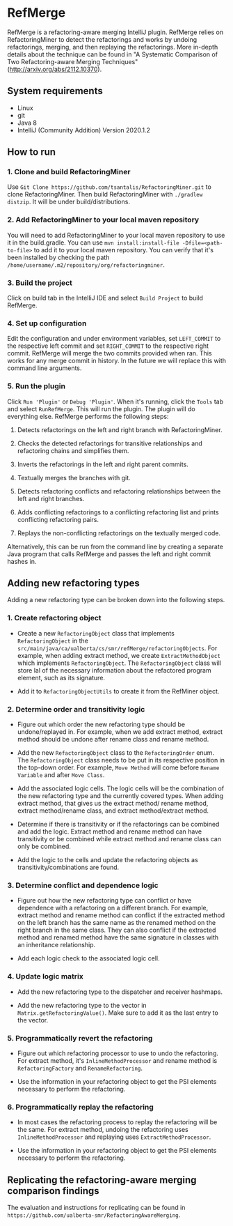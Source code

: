 # RefMerge

RefMerge is a refactoring-aware merging IntelliJ plugin. RefMerge relies on RefactoringMiner to detect the refactorings and works by undoing refactorings, merging, and then replaying the refactorings. More in-depth details about the technique can be found in "A Systematic Comparison of Two Refactoring-aware Merging Techniques" (http://arxiv.org/abs/2112.10370).

## System requirements
* Linux
* git
* Java 8
* IntelliJ (Community Addition) Version 2020.1.2

## How to run

### 1. Clone and build RefactoringMiner 
Use `Git Clone https://github.com/tsantalis/RefactoringMiner.git` to clone RefactoringMiner. 
Then build RefactoringMiner with `./gradlew distzip`. It will be under build/distributions.

### 2. Add RefactoringMiner to your local maven repository
You will need to add RefactoringMiner to your local maven repository to
use it in the build.gradle. You can use `mvn install:install-file -Dfile=<path-to-file>`
to add it to your local maven repository. You can verify that it's been installed 
by checking the path `/home/username/.m2/repository/org/refactoringminer`.

### 3. Build the project
Click on build tab in the IntelliJ IDE and select `Build Project` to build RefMerge.

### 4. Set up configuration
Edit the configuration and under environment variables, set `LEFT_COMMIT` to the respective left
commit and set `RIGHT_COMMIT` to the respective right commit. RefMerge will merge the two commits provided when ran. This works for any merge commit in history.
In the future we will replace this with command line arguments.

### 5. Run the plugin
Click `Run 'Plugin'` or `Debug 'Plugin'`. When it's running, click the `Tools` tab and select
`RunRefMerge`. This will run the plugin. The plugin will do everything else. RefMerge performs the following steps: 

1. Detects refactorings on the left and right branch with RefactoringMiner.

2. Checks the detected refactorings for transitive relationships and refactoring chains and simplifies them.

3. Inverts the refactorings in the left and right parent commits.

4. Textually merges the branches with git.

5. Detects refactoring conflicts and refactoring relationships between the left and right branches.

6. Adds conflicting refactorings to a conflicting refactoring list and prints conflicting refactoring pairs.

7. Replays the non-conflicting refactorings on the textually merged code. 


Alternatively, this can be run from the command line by creating a separate Java program that
calls RefMerge and passes the left and right commit hashes in.

## Adding new refactoring types

Adding a new refactoring type can be broken down into the following steps. 

### 1. Create refactoring object

* Create a new `RefactoringObject` class that implements `RefactoringObject` in the `src/main/java/ca/ualberta/cs/smr/refMerge/refactoringObjects`. For example, when 
adding extract method, we create `ExtractMethodObject` which implements `RefactoringObject`. The `RefactoringObject` class will store lal of the necessary information about the refactored program element, such as its signature.

* Add it to `RefactoringObjectUtils` to create it from the RefMiner object.

### 2. Determine order and transitivity logic

* Figure out which order the new refactoring type should be undone/replayed in. For example, 
when we add extract method, extract method should be undone after rename class and 
rename method.

* Add the new `RefactoringObject` class to the `RefactoringOrder` enum. The `RefactoringObject` class needs to be put in its respective position in the top-down order. For example, `Move Method` will come before `Rename Variable` and after `Move Class`.

* Add the associated logic cells. The logic cells will be the combination of the new refactoring
type and the currently covered types. When adding extract method, that gives us the extract method/
rename method, extract method/rename class, and extract method/extract method.

* Determine if there is transitivity or if the refactorings can be combined and add the logic. 
Extract method and rename method can have transitivity or be combined while extract method
and rename class can only be combined. 

* Add the logic to the cells and update the refactoring objects as transitivity/combinations are
found.

### 3. Determine conflict and dependence logic

* Figure out how the new refactoring type can conflict or have dependence with a refactoring on
a different branch. For example, extract method and rename method can conflict if the extracted 
method on the left branch has the same name as the renamed method on the right branch in the same
class. They can also conflict if the extracted method and renamed method have the same signature
in classes with an inheritance relationship.

* Add each logic check to the associated logic cell.

### 4. Update logic matrix 

* Add the new refactoring type to the dispatcher and receiver hashmaps. 

* Add the new refactoring type to the vector in `Matrix.getRefactoringValue()`. Make sure to add
it as the last entry to the vector.

### 5. Programmatically revert the refactoring

* Figure out which refactoring processor to use to undo the refactoring. For extract method, it's
`InlineMethodProcessor` and rename method is `RefactoringFactory` and `RenameRefactoring`.

* Use the information in your refactoring object to get the PSI elements necessary to perform
the refactoring.

### 6. Programmatically replay the refactoring

* In most cases the refactoring process to replay the refactoring will be the same. For extract
method, undoing the refactoring uses `InlineMethodProcessor` and replaying uses `ExtractMethodProcessor`.

* Use the information in your refactoring object to get the PSI elements necessary to perform
the refactoring.

## Replicating the refactoring-aware merging comparison findings

The evaluation and instructions for replicating can be found in 
`https://github.com/ualberta-smr/RefactoringAwareMerging`.
